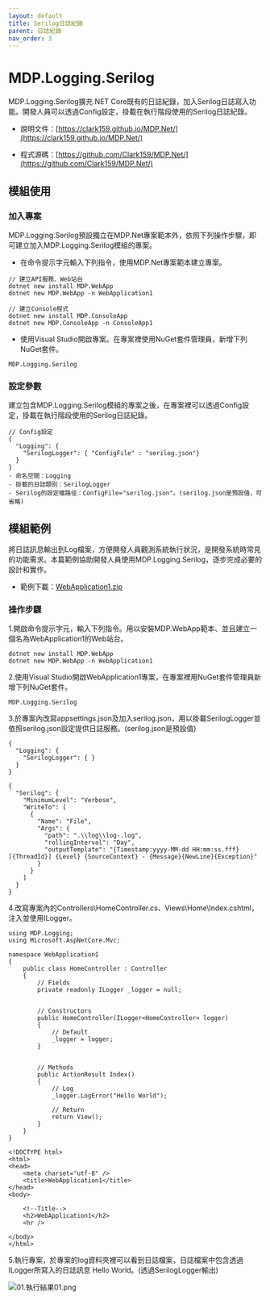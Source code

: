 ```yaml
---
layout: default
title: Serilog日誌紀錄
parent: 日誌紀錄
nav_order: 3
---
```



# MDP.Logging.Serilog

MDP.Logging.Serilog擴充.NET Core既有的日誌紀錄，加入Serilog日誌寫入功能。開發人員可以透過Config設定，掛載在執行階段使用的Serilog日誌紀錄。

- 說明文件：[https://clark159.github.io/MDP.Net/](https://clark159.github.io/MDP.Net/)

- 程式源碼：[https://github.com/Clark159/MDP.Net/](https://github.com/Clark159/MDP.Net/)


## 模組使用

### 加入專案

MDP.Logging.Serilog預設獨立在MDP.Net專案範本外，依照下列操作步驟，即可建立加入MDP.Logging.Serilog模組的專案。

- 在命令提示字元輸入下列指令，使用MDP.Net專案範本建立專案。
 
```
// 建立API服務、Web站台
dotnet new install MDP.WebApp
dotnet new MDP.WebApp -n WebApplication1

// 建立Console程式
dotnet new install MDP.ConsoleApp
dotnet new MDP.ConsoleApp -n ConsoleApp1
```

- 使用Visual Studio開啟專案。在專案裡使用NuGet套件管理員，新增下列NuGet套件。

```
MDP.Logging.Serilog
```

### 設定參數

建立包含MDP.Logging.Serilog模組的專案之後，在專案裡可以透過Config設定，掛載在執行階段使用的Serilog日誌紀錄。

```
// Config設定
{
  "Logging": {
    "SerilogLogger": { "ConfigFile" : "serilog.json"}
  }
}
- 命名空間：Logging
- 掛載的日誌類別：SerilogLogger
- Serilog的設定檔路徑：ConfigFile="serilog.json"。(serilog.json是預設值，可省略)
```


## 模組範例

將日誌訊息輸出到Log檔案，方便開發人員觀測系統執行狀況，是開發系統時常見的功能需求。本篇範例協助開發人員使用MDP.Logging.Serilog，逐步完成必要的設計和實作。

- 範例下載：[WebApplication1.zip](https://clark159.github.io/MDP.Net/日誌紀錄/Serilog日誌紀錄/WebApplication1.zip)

### 操作步驟

1.開啟命令提示字元，輸入下列指令。用以安裝MDP.WebApp範本、並且建立一個名為WebApplication1的Web站台。

```
dotnet new install MDP.WebApp
dotnet new MDP.WebApp -n WebApplication1
```

2.使用Visual Studio開啟WebApplication1專案，在專案裡用NuGet套件管理員新增下列NuGet套件。

```
MDP.Logging.Serilog
```

3.於專案內改寫appsettings.json及加入serilog.json，用以掛載SerilogLogger並依照serilog.json設定提供日誌服務。(serilog.json是預設值)

```
{
  "Logging": {
    "SerilogLogger": { }
  }
}
```

```
{
  "Serilog": {
    "MinimumLevel": "Verbose",
    "WriteTo": [
      {
        "Name": "File",
        "Args": {
          "path": ".\\log\\log-.log",
          "rollingInterval": "Day",
          "outputTemplate": "{Timestamp:yyyy-MM-dd HH:mm:ss.fff} [{ThreadId}] {Level} {SourceContext} - {Message}{NewLine}{Exception}"
        }
      }
    ]
  }
}
```

4.改寫專案內的Controllers\HomeController.cs、Views\Home\Index.cshtml，注入並使用ILogger。

```
using MDP.Logging;
using Microsoft.AspNetCore.Mvc;

namespace WebApplication1
{
    public class HomeController : Controller
    {
        // Fields
        private readonly ILogger _logger = null;


        // Constructors
        public HomeController(ILogger<HomeController> logger)
        {
            // Default
            _logger = logger;
        }


        // Methods
        public ActionResult Index()
        {
            // Log
            _logger.LogError("Hello World");

            // Return
            return View();
        }
    }
}
```

```
<!DOCTYPE html>
<html>
<head>
    <meta charset="utf-8" />
    <title>WebApplication1</title>
</head>
<body>

    <!--Title-->
    <h2>WebApplication1</h2>
    <hr />

</body>
</html>
```

5.執行專案，於專案的log資料夾裡可以看到日誌檔案，日誌檔案中包含透過ILogger所寫入的日誌訊息 Hello World。(透過SerilogLogger輸出)

![01.執行結果01.png](https://clark159.github.io/MDP.Net/日誌紀錄/Serilog日誌紀錄/01.執行結果01.png)
